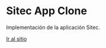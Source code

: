 # Sitec App Clone

Implementación de la aplicación Sitec.

[Ir al sitio]('https://sitec.tijuana.tecnm.mx')
